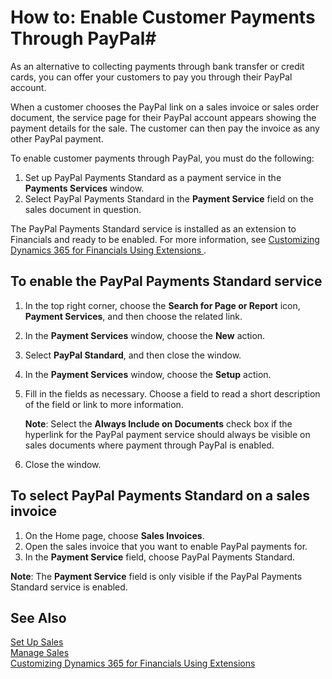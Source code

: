 <properties
                pageTitle="How to: Enable Customer Payments Through PayPal| Financials"
                description="How to: Enable Customer Payments Through PayPal"
                services="project-madeira"
                documentationCenter=""
                authors="SorenGP"
/>
<tags
    ms.service="project-madeira"
    ms.topic="article"
    ms.devlang="na"
    ms.tgt_pltfrm="na"
    ms.workload="na"
    ms.date="11/18/2016"
    ms.author="SorenGP" />

# How to: Enable Customer Payments Through PayPal#
As an alternative to collecting payments through bank transfer or credit cards, you can offer your customers to pay you through their PayPal account.

When a customer chooses the PayPal link on a sales invoice or sales order document, the service page for their PayPal account appears showing the payment details for the sale. The customer can then pay the invoice as any other PayPal payment.

To enable customer payments through PayPal, you must do the following:

1. Set up PayPal Payments Standard as a payment service in the **Payments Services** window.
2. Select PayPal Payments Standard in the **Payment Service** field on the sales document in question.

The PayPal Payments Standard service is installed as an extension to Financials and ready to be enabled. For more information, see [Customizing Dynamics 365 for Financials Using Extensions ](ui-extensions.md).

## To enable the PayPal Payments Standard service
1. In the top right corner, choose the **Search for Page or Report** icon, **Payment Services**, and then choose the related link.  
2. In the **Payment Services** window, choose the **New** action.
3. Select **PayPal Standard**, and then close the window.
4. In the **Payment Services** window, choose the **Setup** action.
5. Fill in the fields as necessary. Choose a field to read a short description of the field or link to more information.

    **Note**: Select the **Always Include on Documents** check box if the hyperlink for the PayPal payment service should always be visible on sales documents where payment through PayPal is enabled.

6. Close the window.

## To select PayPal Payments Standard on a sales invoice
1. On the Home page, choose **Sales Invoices**.
2. Open the sales invoice that you want to enable PayPal payments for.
3. In the **Payment Service** field, choose PayPal Payments Standard.

**Note**: The **Payment Service** field is only visible if the PayPal Payments Standard service is enabled.   

## See Also  
[Set Up Sales](sales-setup-sales.md)  
[Manage Sales](sales-manage-sales.md)  
[Customizing Dynamics 365 for Financials Using Extensions](ui-extensions.md)
